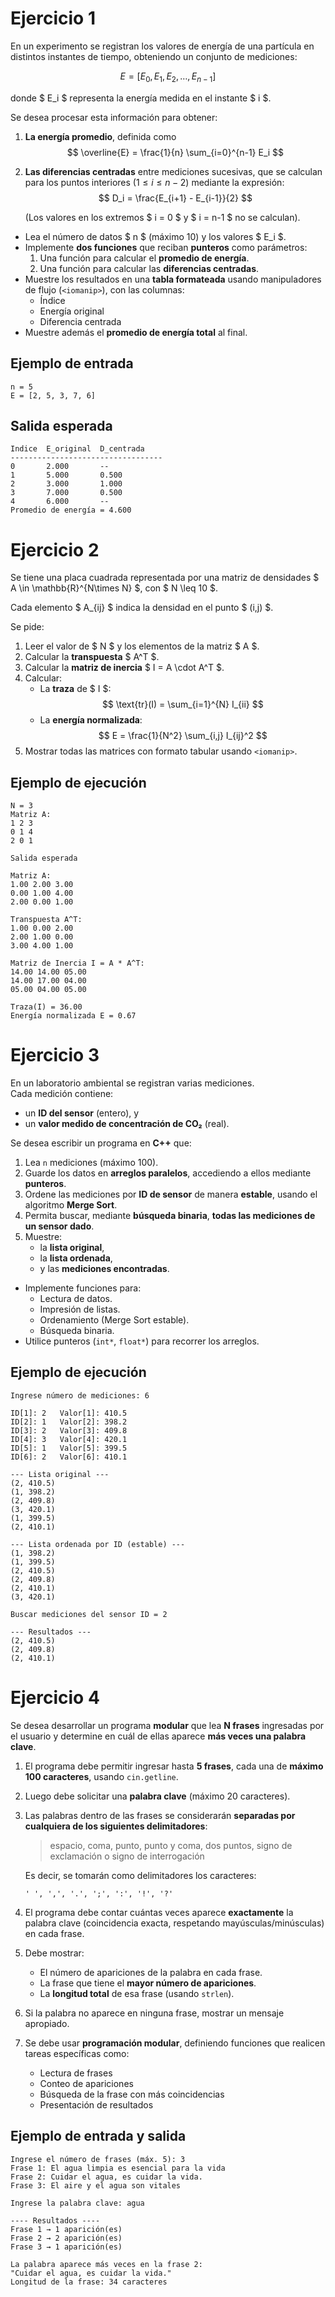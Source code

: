 # Ejercicio 1 
En un experimento se registran los valores de energía de una partícula en distintos instantes de tiempo, obteniendo un conjunto de mediciones:

$$
E = [E_0, E_1, E_2, \ldots, E_{n-1}]
$$

donde $ E_i $ representa la energía medida en el instante $ i $.

Se desea procesar esta información para obtener:

1. **La energía promedio**, definida como  
   $$
   \overline{E} = \frac{1}{n} \sum_{i=0}^{n-1} E_i
   $$

2. **Las diferencias centradas** entre mediciones sucesivas, que se calculan para los puntos interiores $(1 ≤ i ≤ n−2)$ mediante la expresión:  
   $$
   D_i = \frac{E_{i+1} - E_{i-1}}{2}
   $$

   (Los valores en los extremos $ i = 0 $ y $ i = n-1 $ no se calculan).

- Lea el número de datos $ n $ (máximo 10) y los valores $ E_i $.  
- Implemente **dos funciones** que reciban **punteros** como parámetros:
  1. Una función para calcular el **promedio de energía**.
  2. Una función para calcular las **diferencias centradas**.
- Muestre los resultados en una **tabla formateada** usando manipuladores de flujo (`<iomanip>`), con las columnas:
  - Índice  
  - Energía original  
  - Diferencia centrada  
- Muestre además el **promedio de energía total** al final.

## Ejemplo de entrada

```
n = 5
E = [2, 5, 3, 7, 6]
```

## Salida esperada

```
Indice  E_original  D_centrada
----------------------------------
0       2.000       --
1       5.000       0.500
2       3.000       1.000
3       7.000       0.500
4       6.000       --
Promedio de energía = 4.600
```


# Ejercicio 2

Se tiene una placa cuadrada representada por una matriz de densidades $ A \in \mathbb{R}^{N\times N} $, con $ N \leq 10 $.

Cada elemento $ A_{ij} $ indica la densidad en el punto $ (i,j) $.

Se pide:

1. Leer el valor de $ N $ y los elementos de la matriz $ A $.
2. Calcular la **transpuesta** $ A^T $.
3. Calcular la **matriz de inercia** $ I = A \cdot A^T $.
4. Calcular:
   - La **traza** de $ I $:
     $$
     \text{tr}(I) = \sum_{i=1}^{N} I_{ii}
     $$
   - La **energía normalizada**:
     $$
     E = \frac{1}{N^2} \sum_{i,j} I_{ij}^2
     $$
5. Mostrar todas las matrices con formato tabular usando `<iomanip>`.



##  Ejemplo de ejecución

```text
N = 3
Matriz A:
1 2 3
0 1 4
2 0 1

Salida esperada

Matriz A:
1.00 2.00 3.00
0.00 1.00 4.00
2.00 0.00 1.00

Transpuesta A^T:
1.00 0.00 2.00
2.00 1.00 0.00
3.00 4.00 1.00

Matriz de Inercia I = A * A^T:
14.00 14.00 05.00
14.00 17.00 04.00
05.00 04.00 05.00

Traza(I) = 36.00
Energía normalizada E = 0.67
```

# Ejercicio 3
En un laboratorio ambiental se registran varias mediciones.  
Cada medición contiene:

- un **ID del sensor** (entero), y  
- un **valor medido de concentración de CO₂** (real).

Se desea escribir un programa en **C++** que:

1. Lea `n` mediciones (máximo 100).  
2. Guarde los datos en **arreglos paralelos**, accediendo a ellos mediante **punteros**.  
3. Ordene las mediciones por **ID de sensor** de manera **estable**, usando el algoritmo **Merge Sort**.  
4. Permita buscar, mediante **búsqueda binaria**, **todas las mediciones de un sensor dado**.  
5. Muestre:
   - la **lista original**,  
   - la **lista ordenada**,  
   - y las **mediciones encontradas**.

- Implemente funciones para:
  - Lectura de datos.  
  - Impresión de listas.  
  - Ordenamiento (Merge Sort estable).  
  - Búsqueda binaria.  
- Utilice punteros (`int*`, `float*`) para recorrer los arreglos.  

## Ejemplo de ejecución

```text
Ingrese número de mediciones: 6

ID[1]: 2   Valor[1]: 410.5
ID[2]: 1   Valor[2]: 398.2
ID[3]: 2   Valor[3]: 409.8
ID[4]: 3   Valor[4]: 420.1
ID[5]: 1   Valor[5]: 399.5
ID[6]: 2   Valor[6]: 410.1

--- Lista original ---
(2, 410.5)
(1, 398.2)
(2, 409.8)
(3, 420.1)
(1, 399.5)
(2, 410.1)

--- Lista ordenada por ID (estable) ---
(1, 398.2)
(1, 399.5)
(2, 410.5)
(2, 409.8)
(2, 410.1)
(3, 420.1)

Buscar mediciones del sensor ID = 2

--- Resultados ---
(2, 410.5)
(2, 409.8)
(2, 410.1)
```

# Ejercicio 4
Se desea desarrollar un programa **modular** que lea **N frases** ingresadas por el usuario y determine en cuál de ellas aparece **más veces una palabra clave**.


1. El programa debe permitir ingresar hasta **5 frases**, cada una de **máximo 100 caracteres**, usando `cin.getline`.  
2. Luego debe solicitar una **palabra clave** (máximo 20 caracteres).  
3. Las palabras dentro de las frases se considerarán **separadas por cualquiera de los siguientes delimitadores**:

   > espacio, coma, punto, punto y coma, dos puntos, signo de exclamación o signo de interrogación

   Es decir, se tomarán como delimitadores los caracteres:

   ```
   ' ', ',', '.', ';', ':', '!', '?'
   ```

4. El programa debe contar cuántas veces aparece **exactamente** la palabra clave (coincidencia exacta, respetando mayúsculas/minúsculas) en cada frase.  
5. Debe mostrar:
   - El número de apariciones de la palabra en cada frase.  
   - La frase que tiene el **mayor número de apariciones**.  
   - La **longitud total** de esa frase (usando `strlen`).  
6. Si la palabra no aparece en ninguna frase, mostrar un mensaje apropiado.  
7. Se debe usar **programación modular**, definiendo funciones que realicen tareas específicas como:
   - Lectura de frases  
   - Conteo de apariciones  
   - Búsqueda de la frase con más coincidencias  
   - Presentación de resultados  


## Ejemplo de entrada y salida

```
Ingrese el número de frases (máx. 5): 3
Frase 1: El agua limpia es esencial para la vida
Frase 2: Cuidar el agua, es cuidar la vida.
Frase 3: El aire y el agua son vitales

Ingrese la palabra clave: agua

---- Resultados ----
Frase 1 → 1 aparición(es)
Frase 2 → 2 aparición(es)
Frase 3 → 1 aparición(es)

La palabra aparece más veces en la frase 2:
"Cuidar el agua, es cuidar la vida."
Longitud de la frase: 34 caracteres
```